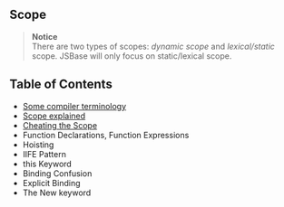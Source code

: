 ## Scope
>**Notice** <br> There are two types of scopes: _dynamic scope_ and _lexical/static_ scope.
JSBase will only focus on static/lexical scope.

## Table of Contents
- [Some compiler terminology](compiler_terminology.md)
- [Scope explained](scope_explained.md)
- [Cheating the Scope](cheating_the_scope.md)
- Function Declarations, Function Expressions
- Hoisting
- IIFE Pattern
- this Keyword
- Binding Confusion
- Explicit Binding
- The New keyword